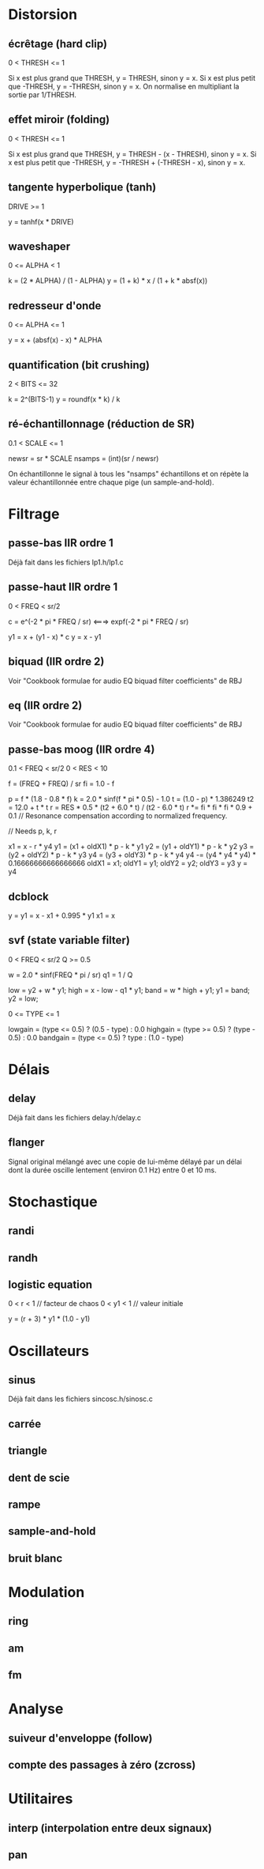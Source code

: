 Distorsion
==========

écrêtage (hard clip)
--------------------

0 < THRESH <= 1

Si x est plus grand que THRESH, y = THRESH, sinon y = x.
Si x est plus petit que -THRESH, y = -THRESH, sinon y = x.
On normalise en multipliant la sortie par 1/THRESH.


effet miroir (folding)
----------------------

0 < THRESH <= 1

Si x est plus grand que THRESH, y = THRESH - (x - THRESH), sinon y = x.
Si x est plus petit que -THRESH, y = -THRESH + (-THRESH - x), sinon y = x.


tangente hyperbolique (tanh)
----------------------------

DRIVE >= 1

y = tanhf(x * DRIVE)


waveshaper
----------

0 <= ALPHA < 1
 
k = (2 * ALPHA) / (1 - ALPHA) 
y = (1 + k) * x / (1 + k * absf(x))



redresseur d'onde
-----------------

0 <= ALPHA <= 1

y = x + (absf(x) - x) * ALPHA

quantification (bit crushing)
-----------------------------

2 < BITS <= 32

k = 2^(BITS-1)
y = roundf(x * k) / k


ré-échantillonnage (réduction de SR)
------------------------------------

0.1 < SCALE <= 1

newsr = sr * SCALE
nsamps = (int)(sr / newsr)

On échantillonne le signal à tous les "nsamps" échantillons et on répète
la valeur échantillonnée entre chaque pige (un sample-and-hold).


Filtrage
========

passe-bas IIR ordre 1
---------------------

Déjà fait dans les fichiers lp1.h/lp1.c


passe-haut IIR ordre 1
----------------------

0 < FREQ < sr/2

c = e^(-2 * pi * FREQ / sr) <===> expf(-2 * pi * FREQ / sr)

y1 = x + (y1 - x) * c
y = x - y1


biquad (IIR ordre 2)
--------------------

Voir "Cookbook formulae for audio EQ biquad filter coefficients" de RBJ


eq (IIR ordre 2)
------------------

Voir "Cookbook formulae for audio EQ biquad filter coefficients" de RBJ


passe-bas moog (IIR ordre 4)
----------------------------

0.1 < FREQ < sr/2
0 < RES < 10

f = (FREQ + FREQ) / sr
fi = 1.0 - f

p = f * (1.8 - 0.8 * f)
k = 2.0 * sinf(f * pi * 0.5) - 1.0
t = (1.0 - p) * 1.386249
t2 = 12.0 + t * t
r = RES * 0.5 * (t2 + 6.0 * t) / (t2 - 6.0 * t)
r *= fi * fi * fi * 0.9 + 0.1  // Resonance compensation according to normalized frequency.

// Needs p, k, r

x1 = x - r * y4
y1 = (x1 + oldX1) * p - k * y1
y2 = (y1 + oldY1) * p - k * y2
y3 = (y2 + oldY2) * p - k * y3
y4 = (y3 + oldY3) * p - k * y4
y4 -= (y4 * y4 * y4) * 0.16666666666666666
oldX1 = x1; oldY1 = y1; oldY2 = y2; oldY3 = y3
y = y4


dcblock
-------

y = y1 = x - x1 + 0.995 * y1
x1 = x


svf (state variable filter)
---------------------------

0 < FREQ < sr/2
Q >= 0.5

w = 2.0 * sinf(FREQ * pi / sr)
q1 = 1 / Q

low = y2 + w * y1;
high = x - low - q1 * y1;
band = w * high + y1;
y1 = band;
y2 = low;

0 <= TYPE <= 1

lowgain = (type <= 0.5) ? (0.5 - type) : 0.0
highgain = (type >= 0.5) ? (type - 0.5) : 0.0
bandgain = (type <= 0.5) ? type : (1.0 - type)


Délais
======

delay
-----

Déjà fait dans les fichiers delay.h/delay.c


flanger
-------

Signal original mélangé avec une copie de lui-même délayé par un délai
dont la durée oscille lentement (environ 0.1 Hz) entre 0 et 10 ms.


Stochastique
============

randi
-----


randh
-----


logistic equation
-----------------

0 < r < 1  // facteur de chaos
0 < y1 < 1 // valeur initiale

y = (r + 3) * y1 * (1.0 - y1)


Oscillateurs
============

sinus
-----

Déjà fait dans les fichiers sincosc.h/sinosc.c


carrée
------


triangle
--------


dent de scie
------------


rampe
-----


sample-and-hold
---------------


bruit blanc
-----------


Modulation
==========

ring
----


am
--


fm
--


Analyse
=======

suiveur d'enveloppe (follow)
----------------------------


compte des passages à zéro (zcross)
-----------------------------------


Utilitaires
===========

interp (interpolation entre deux signaux)
-----------------------------------------


pan
---


